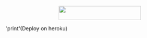  <p align="center"><a href="https://dashboard.heroku.com/new?template=https://github.com/Ainulk6/STRING-SESSION"> <img src="https://img.shields.io/badge/Deploy%20To%20Heroku-black?style=for-the-badge&logo=heroku" width="220" height="38.45"/></a></p>



'print'(Deploy on heroku)
